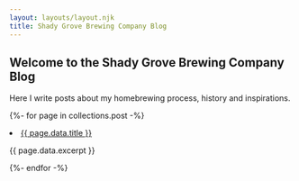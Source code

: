 ```yaml
---
layout: layouts/layout.njk
title: Shady Grove Brewing Company Blog
---
```


## Welcome to the Shady Grove Brewing Company Blog

Here I  write posts about my homebrewing process, history and inspirations.

{%- for page in collections.post -%}
  <li>
    <a href="{{ page.url }}">{{ page.data.title }}</a>
    <p>{{ page.data.excerpt }}</p>
  </li>
{%- endfor -%}
